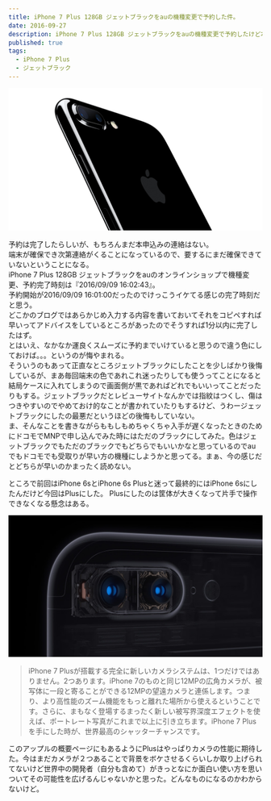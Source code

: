 ```yaml
---
title: iPhone 7 Plus 128GB ジェットブラックをauの機種変更で予約した件。
date: 2016-09-27
description: iPhone 7 Plus 128GB ジェットブラックをauの機種変更で予約したけど本申込みの連絡が来ない件。
published: true
tags:
  - iPhone 7 Plus
  - ジェットブラック
---
```


<img src="/images/iphone-7-plus-jet-black-most-popular.jpg" width="640" alt="">

予約は完了したらしいが、もちろんまだ本申込みの連絡はない。  
端末が確保でき次第連絡がくることになっているので、要するにまだ確保できていないということになる。  
iPhone 7 Plus 128GB ジェットブラックをauのオンラインショップで機種変更、予約完了時刻は『2016/09/09 16:02:43』。  
予約開始が2016/09/09 16:01:00だったのでけっこうイケてる感じの完了時刻だと思う。  
どこかのブログではあらかじめ入力する内容を書いておいてそれをコピペすれば早いってアドバイスをしているところがあったのでそうすれば1分以内に完了したはず。  
とはいえ、なかなか運良くスムーズに予約までいけていると思うので違う色にしておけば。。。というのが悔やまれる。  
そういうのもあって正直なところジェットブラックにしたことを少しばかり後悔しているが、まあ毎回端末の色であれこれ迷ったりしても使うってことになると結局ケースに入れてしまうので画面側が黒であればどれでもいいってことだったりもする。ジェットブラックだとレビューサイトなんかでは指紋はつくし、傷はつきやすいのでやめておけ的なことが書かれていたりもするけど、うわージェットブラックにしたの最悪だというほどの後悔もしていない。  
ま、そんなことを書きながらももしもめちゃくちゃ入手が遅くなったときのためにドコモでMNPで申し込んでみた時にはただのブラックにしてみた。色はジェットブラックでもただのブラックでもどちらでもいいかなと思っているのでauでもドコモでも受取りが早い方の機種にしようかと思ってる。まぁ、今の感じだとどちらが早いのかまったく読めない。

ところで前回はiPhone 6sとiPhone 6s Plusと迷って最終的にはiPhone 6sにしたんだけど今回はPlusにした。
Plusにしたのは筐体が大きくなって片手で操作できなくなる懸念はある。

<img src="/images/plus_camera_mechanics_large.jpg" width="640" alt="">

> iPhone 7 Plusが搭載する完全に新しいカメラシステムは、1つだけではありません。2つあります。iPhone 7のものと同じ12MPの広角カメラが、被写体に一段と寄ることができる12MPの望遠カメラと連係します。つまり、より高性能のズーム機能をもっと離れた場所から使えるということです。さらに、まもなく登場するまったく新しい被写界深度エフェクトを使えば、ポートレート写真がこれまで以上に引き立ちます。iPhone 7 Plusを手にした時が、世界最高のシャッターチャンスです。

このアップルの概要ページにもあるようにPlusはやっぱりカメラの性能に期待した。今はまだカメラが２つあることで背景をボケさせるくらいしか取り上げられてないけど世界中の開発者（自分も含めて）がきっとなにか面白い使い方を思いついてその可能性を広げるんじゃないかと思った。どんなものになるのかわからないけど。
